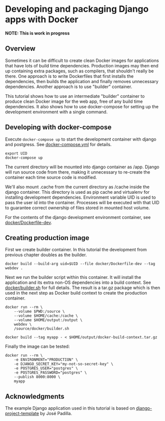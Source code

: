 
# Developing and packaging Django apps with Docker



**NOTE: This is work in progress**


## Overview

Sometimes it can be difficult to create clean Docker images for
applications that have lots of build time dependencies. Production
images may then end up containing extra packages, such as compilers,
that shouldn't really be there. One approach is to write Dockerfiles
that first installs the dependencies, then builds the application and
finally removes unnecessary dependencies. Another approach is to use
"builder" container.

This tutorial shows how to use an intermediate "builder" container to
produce clean Docker image for the web app, free of any build time
dependencies.  It also shows how to use docker-compose for setting up
the development environment with a single command.


## Developing with docker-compose

Execute `docker-compose up` to start the development container with
django and postgress.  See [docker-compose.yml](docker-compose.yml)
for details.

    export UID
    docker-compose up


The current directory will be mounted into django container as /app.
Django will run source code from there, making it unnecessary to
re-create the container each time source code is modified.

We'll also mount .cache from the current directory as /cache inside
the django container.  This directory is used as pip cache and
virtualenv for installing development dependencies.  Environment
variable UID is used to pass the user id into the container.
Processes will be executed with that UID to guarantee correct
ownership of files stored in mounted host volume.

For the contents of the django development environment container, see
[docker/Dockerfile-dev](docker/Dockerfile-dev).


## Creating production image

First we create builder container.  In this tutorial the development
from previous chapter doubles as the builder.

    docker build --build-arg uid=$UID --file docker/Dockerfile-dev --tag webdev .


Next we run the builder script within this container.  It will install
the application and its extra non-OS dependencies into a build
context.  See [docker/builder.sh](docker/builder.sh) for full details.
The result is a tar.gz package which is then used in the next step as
Docker build context to create the production container.

    docker run --rm \
        --volume $PWD:/source \
        --volume $HOME/cache:/cache \
        --volume $HOME/output:/output \
        webdev \
        /source/docker/builder.sh

    docker build --tag myapp - < $HOME/output/docker-build-context.tar.gz


Finally the image can be tested:

    docker run --rm \
        -e ENVIRONMENT="PRODUCTION" \
        -e DJANGO_SECRET_KEY="my-not-so-secret-key" \
        -e POSTGRES_USER="postgres" \
        -e POSTGRES_PASSWORD="postgres" \
        --publish 8000:8000 \
        myapp


## Acknowledgments

The example Django application used in this tutorial is based on
[django-project-template](https://jpadilla.github.io/django-project-template/)
by José Padilla.
